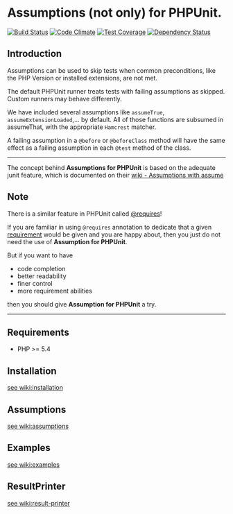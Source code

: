 # Assumptions (not only) for PHPUnit.

[![Build Status](https://travis-ci.org/MehrAlsNix/Assumptions.svg?branch=develop)](https://travis-ci.org/MehrAlsNix/Assumptions) [![Code Climate](https://codeclimate.com/github/MehrAlsNix/Assumptions/badges/gpa.svg)](https://codeclimate.com/github/MehrAlsNix/Assumptions) [![Test Coverage](https://codeclimate.com/github/MehrAlsNix/Assumptions/badges/coverage.svg)](https://codeclimate.com/github/MehrAlsNix/Assumptions/coverage) [![Dependency Status](https://www.versioneye.com/user/projects/5558aa6eb2ff6d2ecc000368/badge.svg?style=flat)](https://www.versioneye.com/user/projects/5558aa6eb2ff6d2ecc000368)

## Introduction

Assumptions can be used to skip tests when common preconditions, like the PHP Version or installed extensions, are not met.

The default PHPUnit runner treats tests with failing assumptions as skipped. Custom runners may behave differently.

We have included several assumptions like `assumeTrue`, `assumeExtensionLoaded`,... by default. All of those functions are subsumed in assumeThat, with the appropriate `Hamcrest` matcher.

A failing assumption in a `@before` or `@beforeClass` method will have the same effect as a failing assumption in each `@test` method of the class.

***

The concept behind **Assumptions for PHPUnit** is based on the adequate junit feature, which is documented on their [wiki - Assumptions with assume](https://github.com/junit-team/junit/wiki/Assumptions-with-assume)

## Note

There is a similar feature in PHPUnit called [@requires](https://phpunit.de/manual/current/en/appendixes.annotations.html#appendixes.annotations.requires)!

If you are familiar in using `@requires` annotation to dedicate that a given [requirement](https://phpunit.de/manual/current/en/incomplete-and-skipped-tests.html#incomplete-and-skipped-tests.requires.tables.api) would be given and you are happy about, then you just do not need the use of **Assumption for PHPUnit**.

But if you want to have
- code completion
- better readability
- finer control
- more requirement abilities

then you should give **Assumption for PHPUnit** a try.

<hr>

## Requirements

- PHP >= 5.4

## Installation

[see wiki:installation](https://github.com/MehrAlsNix/Assumptions/wiki/1.-Installation)

## Assumptions

[see wiki:assumptions](https://github.com/MehrAlsNix/Assumptions/wiki/2.-Assumptions)

## Examples

[see wiki:examples](https://github.com/MehrAlsNix/Assumptions/wiki/3.-Examples)

## ResultPrinter

[see wiki:result-printer](https://github.com/MehrAlsNix/Assumptions/wiki/4.-ResultPrinter)
